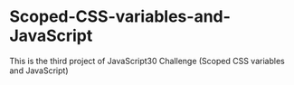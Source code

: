 # Scoped-CSS-variables-and-JavaScript
This is the third project of JavaScript30 Challenge (Scoped CSS variables and JavaScript)
